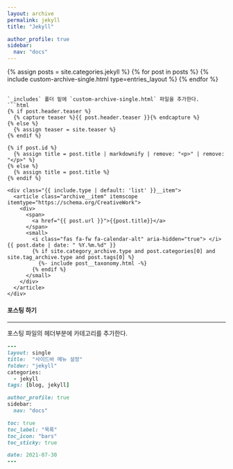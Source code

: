 ```yaml
---
layout: archive
permalink: jekyll
title: "Jekyll"

author_profile: true
sidebar:
  nav: "docs"
---
```


{% assign posts = site.categories.jekyll %}
{% for post in posts %}
{% include custom-archive-single.html type=entries_layout %}
{% endfor %}
```

`_includes` 폴더 밑에 `custom-archive-single.html` 파일을 추가한다.
```html
{% if post.header.teaser %}
  {% capture teaser %}{{ post.header.teaser }}{% endcapture %}
{% else %}
  {% assign teaser = site.teaser %}
{% endif %}

{% if post.id %}
  {% assign title = post.title | markdownify | remove: "<p>" | remove: "</p>" %}
{% else %}
  {% assign title = post.title %}
{% endif %}

<div class="{{ include.type | default: 'list' }}__item">
  <article class="archive__item" itemscope itemtype="https://schema.org/CreativeWork">
    <div>
      <span>
        <a href="{{ post.url }}">{{post.title}}</a>
      </span>
      <small> 
        <i class="fas fa-fw fa-calendar-alt" aria-hidden="true"> </i>{{ post.date | date: " %Y.%m.%d" }}
        {% if site.category_archive.type and post.categories[0] and site.tag_archive.type and post.tags[0] %}
          {%- include post__taxonomy.html -%}
        {% endif %}
      </small>
    </div>
  </article>
</div>
```

#### 포스팅 하기
---
포스팅 파일의 헤더부분에 카테고리를 추가한다.
```ruby
---
layout: single
title:  "사이드바 메뉴 설정"
folder: "jekyll"
categories:
  - jekyll
tags: [blog, jekyll]

author_profile: true
sidebar:
  nav: "docs"

toc: true
toc_label: "목록"
toc_icon: "bars"
toc_sticky: true

date: 2021-07-30
---